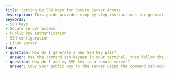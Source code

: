 ```yaml
---
title: Setting Up SSH Keys for Secure Server Access
description: This guide provides step-by-step instructions for generating and configuring SSH keys to enable secure, passwordless access to servers.
keywords:
- SSH keys
- Secure server access
- Public key authentication
- SSH configuration
- Linux server
faqs:
- question: How do I generate a new SSH key pair?
  answer: Use the command ssh-keygen in your terminal, then follow the prompts to create your public and private SSH keys.
- question: How do I add my SSH key to a remote server?
  answer: Copy your public key to the server using the command ssh-copy-id user@remote-server, or manually append the public key to the server's ~/.ssh/authorized_keys file.
---
```

